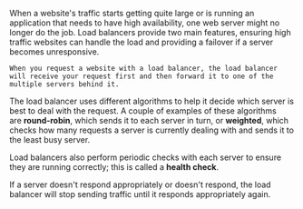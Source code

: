 When a website's traffic starts getting quite large or is running an application that needs to have high availability, one web server might no longer do the job. 
Load balancers provide two main features, ensuring high traffic websites can handle the load and providing a failover if a server becomes unresponsive.

	When you request a website with a load balancer, the load balancer will receive your request first and then forward it to one of the multiple servers behind it. 

The load balancer uses different algorithms to help it decide which server is best to deal with the request. 
	A couple of examples of these algorithms are **round-robin**, which sends it to each server in turn, or **weighted**, which checks how many requests a server is currently dealing with and sends it to the least busy server.

Load balancers also perform periodic checks with each server to ensure they are running correctly; this is called a **health check**. 


If a server doesn't respond appropriately or doesn't respond, the load balancer will stop sending traffic until it responds appropriately again.